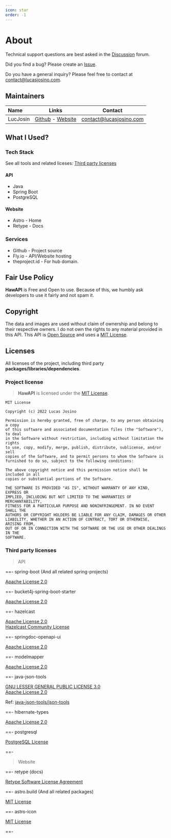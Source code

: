 ```yaml
---
icon: star
order: -1
---
```


# About

Technical support questions are best asked in the [Discussion](https://github.com/HawAPI/api/discussions) forum.

Did you find a bug? Please create an [Issue](https://github.com/HawAPI/api/issues).

Do you have a general inquiry? Please feel free to contact at contact@lucasjosino.com.

## Maintainers

| Name     |                                   Links                                    |         Contact         |
| :------- | :------------------------------------------------------------------------: | :---------------------: |
| LucJosin | [Github](https://github.com/LucJosin) - [Website](https://lucasjosino.com) | contact@lucasjosino.com |

<!-- # Contributors -->

## What I Used?

### Tech Stack

See all tools and related liceses: [Third party licenses](#third-party-licenses)

#### API

- Java
- Spring Boot
- PostgreSQL

#### Website

- Astro - Home
- Retype - Docs

### Services

- Github - Project source
- Fly.io - API/Website hosting
- theproject.id - For hub domain.

## Fair Use Policy

**HawAPI** is Free and Open to use. Because of this, we humbly ask developers to use it fairly and not spam it.

## Copyright

The data and images are used without claim of ownership and belong to their respective owners. I do not own the rights to any material provided in this API. This API is [Open Source](https://github.com/HawAPI) and uses a [MIT License](#license).

## Licenses

All licenses of the project, including third party **packages/libraries/dependencies**.

### Project license

> **HawAPI** is licensed under the [MIT License](https://github.com/HawAPI/api/LICENSE).

```
MIT License

Copyright (c) 2022 Lucas Josino

Permission is hereby granted, free of charge, to any person obtaining a copy
of this software and associated documentation files (the "Software"), to deal
in the Software without restriction, including without limitation the rights
to use, copy, modify, merge, publish, distribute, sublicense, and/or sell
copies of the Software, and to permit persons to whom the Software is
furnished to do so, subject to the following conditions:

The above copyright notice and this permission notice shall be included in all
copies or substantial portions of the Software.

THE SOFTWARE IS PROVIDED "AS IS", WITHOUT WARRANTY OF ANY KIND, EXPRESS OR
IMPLIED, INCLUDING BUT NOT LIMITED TO THE WARRANTIES OF MERCHANTABILITY,
FITNESS FOR A PARTICULAR PURPOSE AND NONINFRINGEMENT. IN NO EVENT SHALL THE
AUTHORS OR COPYRIGHT HOLDERS BE LIABLE FOR ANY CLAIM, DAMAGES OR OTHER
LIABILITY, WHETHER IN AN ACTION OF CONTRACT, TORT OR OTHERWISE, ARISING FROM,
OUT OF OR IN CONNECTION WITH THE SOFTWARE OR THE USE OR OTHER DEALINGS IN THE
SOFTWARE.
```

### Third party licenses

> API

==- spring-boot (And all related spring-projects)

[Apache License 2.0](https://github.com/spring-projects/spring-boot/blob/main/LICENSE.txt)

==- bucket4j-spring-boot-starter

[Apache License 2.0](https://github.com/MarcGiffing/bucket4j-spring-boot-starter/blob/master/LICENSE)

==- hazelcast

[Apache License 2.0](https://github.com/hazelcast/hazelcast/blob/master/licenses/apache-v2-license.txt) \
[Hazelcast Community License](https://github.com/hazelcast/hazelcast/blob/master/licenses/hazelcast-community-license.txt)

==- springdoc-openapi-ui

[Apache License 2.0](https://github.com/springdoc/springdoc-openapi/blob/master/LICENSE)

==- modelmapper

[Apache License 2.0](https://github.com/modelmapper/modelmapper/blob/master/LICENSE.txt)

==- java-json-tools

[GNU LESSER GENERAL PUBLIC LICENSE 3.0](https://www.gnu.org/licenses/lgpl-3.0.txt) \
[Apache License 2.0](https://www.apache.org/licenses/LICENSE-2.0.txt)

Ref: [java-json-tools/json-tools](https://github.com/java-json-tools/json-patch/blob/master/LICENSE)

==- hibernate-types

[Apache License 2.0](https://github.com/vladmihalcea/hibernate-types/blob/master/LICENSE)

==- postgresql

[PostgreSQL License](https://www.postgresql.org/about/licence/)

==-

> Website

==- retype (docs)

[Retype Software License Agreement](https://github.com/retypeapp/retype/blob/main/LICENSE.md)

==- astro.build (And all related packages)

[MIT License](https://github.com/withastro/astro/blob/main/LICENSE)

==- astro-icon

[MIT License](https://github.com/natemoo-re/astro-icon/blob/main/LICENSE)

==-
